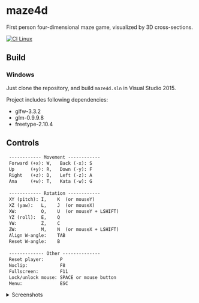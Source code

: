 # maze4d
First person four-dimensional maze game, visualized by 3D cross-sections.

[![CI Linux](https://github.com/IronLynx/maze4d/actions/workflows/ci-linux.yml/badge.svg)](https://github.com/IronLynx/maze4d/actions/workflows/ci-linux.yml)

## Build
### Windows
Just clone the repository, and build `maze4d.sln` in Visual Studio 2015.

Project includes following dependencies:
- glfw-3.3.2
- glm-0.9.9.8
- freetype-2.10.4

## Controls
```
 ------------ Movement ------------
 Forward (+x): W,   Back (-x): S
 Up      (+y): R,   Down (-y): F
 Right   (+z): D,   Left (-z): A
 Ana     (+w): T,   Kata (-w): G

 ------------ Rotation ------------
 XY (pitch): I,    K  (or mouseY)
 XZ (yaw):   L,    J  (or mouseX)
 XW:         O,    U  (or mouseY + LSHIFT)
 YZ (roll):  E,    Q
 YW:         Z,    C
 ZW:         M,    N  (or mouseX + LSHIFT)
 Align W-angle:    TAB
 Reset W-angle:    B

 ------------- Other --------------
 Reset player:      P
 Noclip:            F8
 Fullscreen:        F11
 Lock/unlock mouse: SPACE or mouse button
 Menu:              ESC
```

<details><summary>Screenshots</summary>
  
![](/screenshots/scr1.jpg)

![](/screenshots/scr2.jpg)

![](/screenshots/scr3.jpg)
</details>
